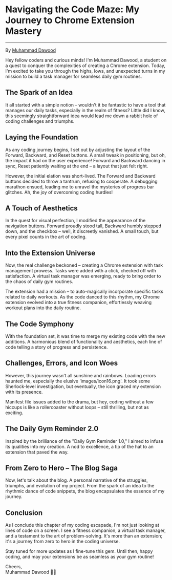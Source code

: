 # Navigating the Code Maze: My Journey to Chrome Extension Mastery
---------------------------------------------------------

By [Muhammad Dawood](https://github.com/mdawoodaslam)


Hey fellow coders and curious minds! I'm Muhammad Dawood, a student on a quest to conquer the complexities of creating a Chrome extension. Today, I'm excited to take you through the highs, lows, and unexpected turns in my mission to build a task manager for seamless daily gym routines.

## The Spark of an Idea

It all started with a simple notion – wouldn't it be fantastic to have a tool that manages our daily tasks, especially in the realm of fitness? Little did I know, this seemingly straightforward idea would lead me down a rabbit hole of coding challenges and triumphs.

## Laying the Foundation

As any coding journey begins, I set out by adjusting the layout of the Forward, Backward, and Reset buttons. A small tweak in positioning, but oh, the impact it had on the user experience! Forward and Backward dancing in sync, Reset patiently waiting at the end – a layout that just felt right.

However, the initial elation was short-lived. The Forward and Backward buttons decided to throw a tantrum, refusing to cooperate. A debugging marathon ensued, leading me to unravel the mysteries of progress bar glitches. Ah, the joy of overcoming coding hurdles!

## A Touch of Aesthetics

In the quest for visual perfection, I modified the appearance of the navigation buttons. Forward proudly stood tall, Backward humbly stepped down, and the checkbox – well, it discreetly vanished. A small touch, but every pixel counts in the art of coding.

## Into the Extension Universe

Now, the real challenge beckoned – creating a Chrome extension with task management prowess. Tasks were added with a click, checked off with satisfaction. A virtual task manager was emerging, ready to bring order to the chaos of daily gym routines.

The extension had a mission – to auto-magically incorporate specific tasks related to daily workouts. As the code danced to this rhythm, my Chrome extension evolved into a true fitness companion, effortlessly weaving workout plans into the daily routine.

## The Code Symphony

With the foundation set, it was time to merge my existing code with the new additions. A harmonious blend of functionality and aesthetics, each line of code telling a story of progress and persistence.

## Challenges, Errors, and Icon Woes

However, this journey wasn't all sunshine and rainbows. Loading errors haunted me, especially the elusive 'images/icon16.png'. It took some Sherlock-level investigation, but eventually, the icon graced my extension with its presence.

Manifest file issues added to the drama, but hey, coding without a few hiccups is like a rollercoaster without loops – still thrilling, but not as exciting.

## The Daily Gym Reminder 2.0

Inspired by the brilliance of the "Daily Gym Reminder 1.0," I aimed to infuse its qualities into my creation. A nod to excellence, a tip of the hat to an extension that paved the way.

## From Zero to Hero – The Blog Saga

Now, let's talk about the blog. A personal narrative of the struggles, triumphs, and evolution of my project. From the spark of an idea to the rhythmic dance of code snippets, the blog encapsulates the essence of my journey.

## Conclusion

As I conclude this chapter of my coding escapade, I'm not just looking at lines of code on a screen. I see a fitness companion, a virtual task manager, and a testament to the art of problem-solving. It's more than an extension; it's a journey from zero to hero in the coding universe.

Stay tuned for more updates as I fine-tune this gem. Until then, happy coding, and may your extensions be as seamless as your gym routine!

Cheers,  
Muhammad Dawood 🚀✨
